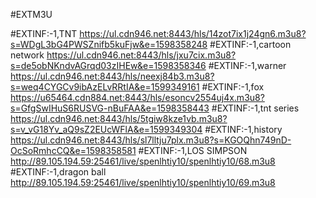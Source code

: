 #EXTM3U

#EXTINF:-1,TNT
https://ul.cdn946.net:8443/hls/14zot7ix1j24gn6.m3u8?s=WDgL3bG4PWSZnifb5kuFjw&e=1598358248
#EXTINF:-1,cartoon network
https://ul.cdn946.net:8443/hls/jxu7cix.m3u8?s=de5obNKndvAGrqd03zIHEw&e=1598358346
#EXTINF:-1,warner
https://ul.cdn946.net:8443/hls/neexj84b3.m3u8?s=weq4CYGCv9ibAzELvRRtIA&e=1599349161
#EXTINF:-1,fox
https://u65464.cdn884.net:8443/hls/esoncv2554uj4x.m3u8?s=GfgSwIHuS6RUSVG-nBuFAA&e=1598358443
#EXTINF:-1,tnt series
https://ul.cdn946.net:8443/hls/5tgiw8kze1vb.m3u8?s=v_vG18Yv_aQ9sZ2EUcWFlA&e=1599349304
#EXTINF:-1,history
https://ul.cdn946.net:8443/hls/sl7lltju7plx.m3u8?s=KGOQhn749nD-OcSoRmhcCQ&e=1598358581
#EXTINF:-1,LOS SIMPSON
http://89.105.194.59:25461/live/spenlhtiy10/spenlhtiy10/68.m3u8
#EXTINF:-1,dragon ball
http://89.105.194.59:25461/live/spenlhtiy10/spenlhtiy10/69.m3u8
